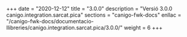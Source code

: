 +++
date        = "2020-12-12"
title       = "3.0.0"
description = "Versió 3.0.0 canigo.integration.sarcat.pica"
sections    = "canigo-fwk-docs"
enllac		= "/canigo-fwk-docs/documentacio-llibreries/canigo.integration.sarcat.pica/3.0.0/"
weight		= 6
+++
